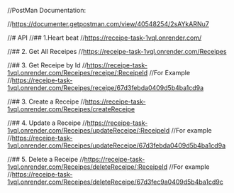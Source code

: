 //PostMan Documentation:

//https://documenter.getpostman.com/view/40548254/2sAYkARNu7


//# API
//## 1.Heart beat
//https://receipe-task-1vql.onrender.com/

//## 2. Get All Receipes
//https://receipe-task-1vql.onrender.com/Receipes

//## 3. Get Receipe by Id
//https://receipe-task-1vql.onrender.com/Receipes/receipe/:ReceipeId
//For Example
//https://receipe-task-1vql.onrender.com/Receipes/receipe/67d3febda0409d5b4ba1cd9a

//## 3. Create a Receipe
//https://receipe-task-1vql.onrender.com/Receipes/createReceipe

//## 4. Update a Receipe
//https://receipe-task-1vql.onrender.com/Receipes/updateReceipe/:ReceipeId
//For example
//https://receipe-task-1vql.onrender.com/Receipes/updateReceipe/67d3febda0409d5b4ba1cd9a


//## 5. Delete a Receipe
//https://receipe-task-1vql.onrender.com/Receipes/deleteReceipe/:ReceipeId
//For example
//https://receipe-task-1vql.onrender.com/Receipes/deleteReceipe/67d3fec9a0409d5b4ba1cd9c
